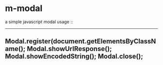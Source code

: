 # m-modal
a simple javascript modal
usage ::

-------------------------------------------------------------------------------------

Modal.register(document.getElementsByClassName(<class name>);
Modal.showUrlResponse(<url>);
Modal.showEncodedString(<encoded string>);
Modal.close();
-------------------------------------------------------------------------------------
